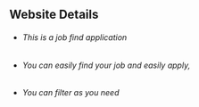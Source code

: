 ## Website Details

* ###### This is a job find application

* ###### You can easily find your job and easily apply,

* ###### You can filter as you need 